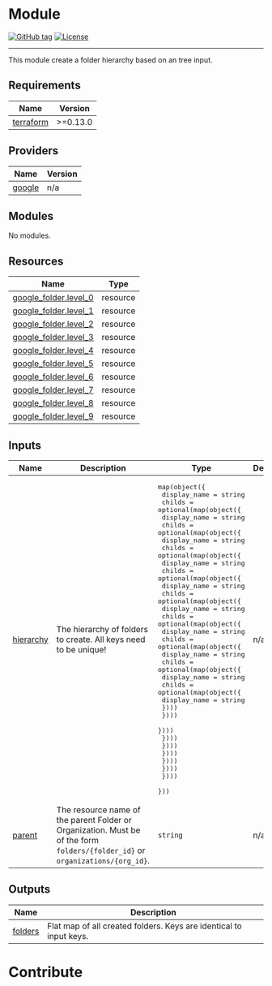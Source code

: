 # Module
[![GitHub tag](https://img.shields.io/github/tag/qbeyond/terraform-google-folder-hierarchy.svg)](https://registry.terraform.io/modules/qbeyond/folder-hierarchy/google/latest)
[![License](https://img.shields.io/github/license/qbeyond/terraform-google-folder-hierarchy.svg)](https://github.com/qbeyond/terraform-google-folder-hierarchy/blob/main/LICENSE)

----
<!-- BEGIN_TF_DOCS -->
This module create a folder hierarchy based on an tree input.

## Requirements

| Name | Version |
|------|---------|
| <a name="requirement_terraform"></a> [terraform](#requirement\_terraform) | >=0.13.0 |

## Providers

| Name | Version |
|------|---------|
| <a name="provider_google"></a> [google](#provider\_google) | n/a |

## Modules

No modules.

## Resources

| Name | Type |
|------|------|
| [google_folder.level_0](https://registry.terraform.io/providers/hashicorp/google/latest/docs/resources/folder) | resource |
| [google_folder.level_1](https://registry.terraform.io/providers/hashicorp/google/latest/docs/resources/folder) | resource |
| [google_folder.level_2](https://registry.terraform.io/providers/hashicorp/google/latest/docs/resources/folder) | resource |
| [google_folder.level_3](https://registry.terraform.io/providers/hashicorp/google/latest/docs/resources/folder) | resource |
| [google_folder.level_4](https://registry.terraform.io/providers/hashicorp/google/latest/docs/resources/folder) | resource |
| [google_folder.level_5](https://registry.terraform.io/providers/hashicorp/google/latest/docs/resources/folder) | resource |
| [google_folder.level_6](https://registry.terraform.io/providers/hashicorp/google/latest/docs/resources/folder) | resource |
| [google_folder.level_7](https://registry.terraform.io/providers/hashicorp/google/latest/docs/resources/folder) | resource |
| [google_folder.level_8](https://registry.terraform.io/providers/hashicorp/google/latest/docs/resources/folder) | resource |
| [google_folder.level_9](https://registry.terraform.io/providers/hashicorp/google/latest/docs/resources/folder) | resource |

## Inputs

| Name | Description | Type | Default | Required |
|------|-------------|------|---------|:--------:|
| <a name="input_hierarchy"></a> [hierarchy](#input\_hierarchy) | The hierarchy of folders to create. All keys need to be unique! | <pre>map(object({<br>    display_name = string<br>    childs = optional(map(object({<br>      display_name = string<br>      childs = optional(map(object({<br>        display_name = string<br>        childs = optional(map(object({<br>          display_name = string<br>          childs = optional(map(object({<br>            display_name = string<br>            childs = optional(map(object({<br>              display_name = string<br>              childs = optional(map(object({<br>                display_name = string<br>                childs = optional(map(object({<br>                  display_name = string<br>                  childs = optional(map(object({<br>                    display_name = string<br>                    childs = optional(map(object({<br>                      display_name = string<br>                    })))<br>                  })))<br>                })))<br>              })))<br>            })))<br>          })))<br>        })))<br>      })))<br>    })))<br>  }))</pre> | n/a | yes |
| <a name="input_parent"></a> [parent](#input\_parent) | The resource name of the parent Folder or Organization. Must be of the form `folders/{folder_id}` or `organizations/{org_id}`. | `string` | n/a | yes |

## Outputs

| Name | Description |
|------|-------------|
| <a name="output_folders"></a> [folders](#output\_folders) | Flat map of all created folders. Keys are identical to input keys. |
<!-- END_TF_DOCS -->

# Contribute

